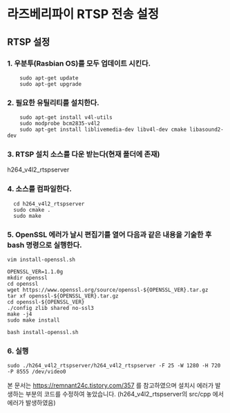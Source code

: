 # 라즈베리파이 RTSP 전송 설정

## RTSP 설정

  ### 1. 우분투(Rasbian OS)를 모두 업데이트 시킨다.
  ```shell
      sudo apt-get update
      sudo apt-get upgrade
  ```

        
  ### 2. 필요한 유틸리티를 설치한다.
  ```shell
      sudo apt-get install v4l-utils
      sudo modprobe bcm2835-v4l2
      sudo apt-get install liblivemedia-dev libv4l-dev cmake libasound2-dev
  ``` 

       
  ### 3. RTSP 설치 소스를 다운 받는다(현재 폴더에 존재)
   h264_v4l2_rtspserver

  ### 4. 소스를 컴파일한다.
  ```shell
    cd h264_v4l2_rtspserver
    sudo cmake .
    sudo make
  ```

       
  
  ### 5. OpenSSL 에러가 날시 편집기를 열어 다음과 같은 내용을 기술한 후 bash 명령으로 실행한다.
  ```shell
  vim install-openssl.sh
  ```
  ```shell
  OPENSSL_VER=1.1.0g
  mkdir openssl
  cd openssl
  wget https://www.openssl.org/source/openssl-${OPENSSL_VER}.tar.gz
  tar xf openssl-${OPENSSL_VER}.tar.gz
  cd openssl-${OPENSSL_VER}
  ./config zlib shared no-ssl3
  make -j4
  sudo make install
  ```

  ```shell
  bash install-openssl.sh
  ```
  ### 6. 실행
  ```shell
  sudo ./h264_v4l2_rtspserver/h264_v4l2_rtspserver -F 25 -W 1280 -H 720 -P 8555 /dev/video0
  ```



본 문서는 https://remnant24c.tistory.com/357 를 참고하였으며
설치시 에러가 발생하는 부분의 코드를 수정하여 놓았습니다.
(h264_v4l2_rtspserver의 src/cpp 에서 에러가 발생하였음)

